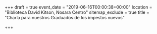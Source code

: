 +++
draft = true
event_date = "2019-06-16T00:00:38+00:00"
location = "Biblioteca David Kitson, Nosara Centro"
sitemap_exclude = true
title = "Charla para nuestros Graduados de los impestos nuevos"

+++
